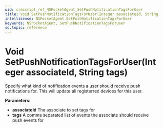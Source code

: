 ```yaml
---
uid: crmscript_ref_NSPocketAgent_SetPushNotificationTagsForUser
title: Void SetPushNotificationTagsForUser(Integer associateId, String tags)
intellisense: NSPocketAgent.SetPushNotificationTagsForUser
keywords: NSPocketAgent, SetPushNotificationTagsForUser
so.topic: reference
---
```


# Void SetPushNotificationTagsForUser(Integer associateId, String tags)

Specify what kind of notification events a user should receive push notifications for.  This will update all registerred devices for this user.

**Parameters:**
 - **associateId** The associate to set tags for
 - **tags** A comma separated list of events the associate should receive push events for
